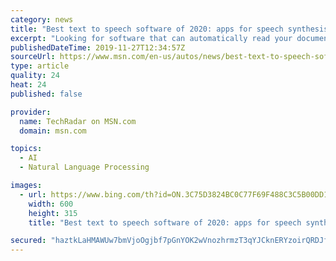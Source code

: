 ```yaml
---
category: news
title: "Best text to speech software of 2020: apps for speech synthesis"
excerpt: "Looking for software that can automatically read your documents and ebooks aloud, on either your desktop or phone? Here we look at the best in text to speech."
publishedDateTime: 2019-11-27T12:34:57Z
sourceUrl: https://www.msn.com/en-us/autos/news/best-text-to-speech-software-of-2020-apps-for-speech-synthesis/ar-BBXpbf9
type: article
quality: 24
heat: 24
published: false

provider:
  name: TechRadar on MSN.com
  domain: msn.com

topics:
  - AI
  - Natural Language Processing

images:
  - url: https://www.bing.com/th?id=ON.3C75D3824BC0C77F69F488C3C5B00DD1
    width: 600
    height: 315
    title: "Best text to speech software of 2020: apps for speech synthesis"

secured: "haztkLaHMAWUw7bmVjoOgjbf7pGnYOK2wVnozhrmzT3qYJCknERYzoirQRDJfEuUs8OKH7G2vAUNFwyCRxAxbBjScRZSvKVSHeYkZWh1ctYlrBRpvfzb+qqr2k1ChfJsZT8eo36DPYZQlUlz/qIQHlr8h773pwrtyI1FESmXGW4oVGlmm/ArSrsLKJCUf2HPpgDcIPnl2PU84XoTYwSFQNNQm7ajCPiW1wsJmZF7TWInNl3bg6jQTyQ82+I/4ci1HvuKdlDhbQ22+EIBk/EPMA==;kiAUvk5MnMQXtGsx+LQi8w=="
---
```


